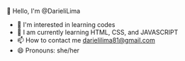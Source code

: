  👋 Hello, I'm @DarieliLima
- 👀 I'm interested in learning codes
- 🌱 I am currently learning HTML, CSS, and JAVASCRIPT
- 📫 How to contact me darielilima81@gmail.com
- 😄 Pronouns: she/her

<!---
DarieliLima/DarieliLima is a ✨ special ✨ repository because its `README.md` (this file) appears on your GitHub profile.
You can click the Preview link to take a look at your changes.
--->
